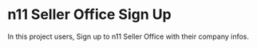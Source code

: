 # n11 Seller Office Sign Up

In this project users,
Sign up to n11 Seller Office with their company infos.
